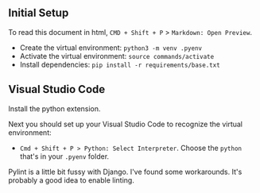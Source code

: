 Initial Setup
-------------

To read this document in html, `CMD + Shift + P` > `Markdown: Open Preview`.

* Create the virtual environment: `python3 -m venv .pyenv`
* Activate the virtual environment: `source commands/activate`
* Install dependencies: `pip install -r requirements/base.txt`


Visual Studio Code
------------------
Install the python extension.

Next you should set up your Visual Studio Code to recognize the virtual environment:

* `Cmd + Shift + P > Python: Select Interpreter`. Choose the `python` that's in your `.pyenv` folder.

Pylint is a little bit fussy with Django. I've found some workarounds. It's probably a good idea to 
enable linting.



